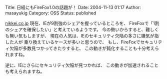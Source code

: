 Title: 日経にもFireFox1.0の話題が！
Date: 2004-11-13 01:17
Author: masayukig
Category: OSS
Status: published

[nikkei.co.jp](http://www.nikkei.co.jp/news/sangyo/20041110AT1D1003010112004.html)
現在、IEが9割強のシェアを握っているところを、
FireFoxで「1割のシェアを確保したい」と考えているようです。
今の勢いからすると、難しくも無い気もしますが、
現在の人気は、IEのセキュリティ欠陥の多さに嫌気が指した人が
乗り換えているケースが多いと思うので、
もし、FireFoxでセキュリティ欠陥が多数見つかってきたりすると、
この動きが鈍化することも十分考えられますね。

逆に、IEにさらにセキュリティ欠陥が見つかれば、
この動きが加速されることも考えられますね。
